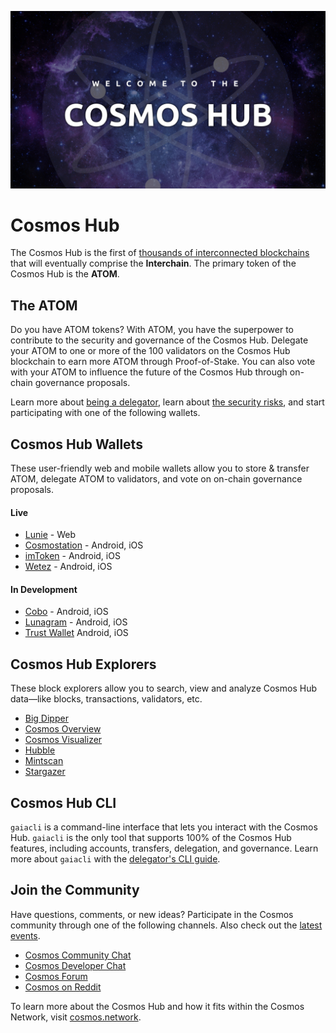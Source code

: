 ![Welcome to the Cosmos Hub](./welcome-banner.jpg)

# Cosmos Hub

The Cosmos Hub is the first of [thousands of interconnected blockchains](https://cosmos.network) that will eventually comprise the **Interchain**. The primary token of the Cosmos Hub is the **ATOM**.

## The ATOM

Do you have ATOM tokens? With ATOM, you have the superpower to contribute to the security and governance of the Cosmos Hub. Delegate your ATOM to one or more of the 100 validators on the Cosmos Hub blockchain to earn more ATOM through Proof-of-Stake. You can also vote with your ATOM to influence the future of the Cosmos Hub through on-chain governance proposals.

Learn more about [being a delegator](/intro/delegator-faq.html), learn about [the security risks](/intro/delegator-security.html), and start participating with one of the following wallets.

## Cosmos Hub Wallets

These user-friendly web and mobile wallets allow you to store & transfer ATOM, delegate ATOM to validators, and vote on on-chain governance proposals.

#### Live

* [Lunie](https://lunie.io) - Web
* [Cosmostation](https://www.cosmostation.io/) - Android, iOS
* [imToken](https://token.im/) - Android, iOS
* [Wetez](https://www.wetez.io/pc/homepage) - Android, iOS

#### In Development

* [Cobo](https://cobo.com/) - Android, iOS
* [Lunagram](https://lunamint.com/) - Android, iOS
* [Trust Wallet](https://trustwallet.com/) Android, iOS


## Cosmos Hub Explorers

These block explorers allow you to search, view and analyze Cosmos Hub data&mdash;like blocks, transactions, validators, etc.

* [Big Dipper](https://cosmos.bigdipper.live)
* [Cosmos Overview](https://genesislab.net)
* [Cosmos Visualizer](https://nylira.net/3d)
* [Hubble](https://hubble.figment.network)
* [Mintscan](https://mintscan.io)
* [Stargazer](https://stargazer.certus.one)

## Cosmos Hub CLI

`gaiacli` is a command-line interface that lets you interact with the Cosmos Hub. `gaiacli` is the only tool that supports 100% of the Cosmos Hub features, including accounts, transfers, delegation, and governance. Learn more about `gaiacli` with the [delegator's CLI guide](/intro/delegator-guide-cli.html).

## Join the Community

Have questions, comments, or new ideas? Participate in the Cosmos community through one of the following channels. Also check out the [latest events](https://cosmos.network/community).

* [Cosmos Community Chat](https://t.me/cosmosproject)
* [Cosmos Developer Chat](https://riot.im/app/#/room/#cosmos:matrix.org)
* [Cosmos Forum](https://forum.cosmos.network)
* [Cosmos on Reddit](https://reddit.com/r/cosmosnetwork)

To learn more about the Cosmos Hub and how it fits within the Cosmos Network, visit [cosmos.network](https://cosmos.network).
